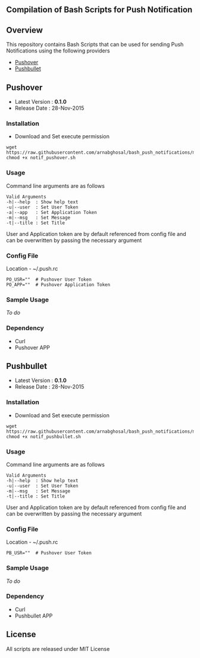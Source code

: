 ## Compilation of Bash Scripts for Push Notification

## Overview
This repository contains Bash Scripts that can be used for sending Push Notifications using the following providers
- [Pushover](https://pushover.net)
- [Pushbullet](https://www.pushbullet.com)

## Pushover
- Latest Version : **0.1.0**
- Release Date : 28-Nov-2015

### Installation
- Download and Set execute permission
```shell
wget https://raw.githubusercontent.com/arnabghosal/bash_push_notifications/master/notif_pushover.sh
chmod +x notif_pushover.sh
```

### Usage
Command line arguments are as follows
```
Valid Arguments
-h|--help  : Show help text
-u|--user  : Set User Token
-a|--app   : Set Application Token
-m|--msg   : Set Message
-t|--title : Set Title
```
User and Application token are by default referenced from config file and can be overwritten by passing the necessary argument

### Config File
Location - ~/.push.rc
```shell
PO_USR=""  # Pushover User Token
PO_APP=""  # Pushover Application Token
```

### Sample Usage
_To do_

### Dependency
- Curl
- Pushover APP

## Pushbullet
- Latest Version : **0.1.0**
- Release Date : 28-Nov-2015

### Installation
- Download and Set execute permission
```shell
wget https://raw.githubusercontent.com/arnabghosal/bash_push_notifications/master/notif_pushover.sh
chmod +x notif_pushbullet.sh
```
### Usage
Command line arguments are as follows
```
Valid Arguments
-h|--help  : Show help text
-u|--user  : Set User Token
-m|--msg   : Set Message
-t|--title : Set Title
```
User and Application token are by default referenced from config file and can be overwritten by passing the necessary argument

### Config File
Location - ~/.push.rc
```shell
PB_USR=""  # Pushover User Token
```

### Sample Usage
_To do_

### Dependency
- Curl
- Pushbullet APP

## License
All scripts are released under MIT License
